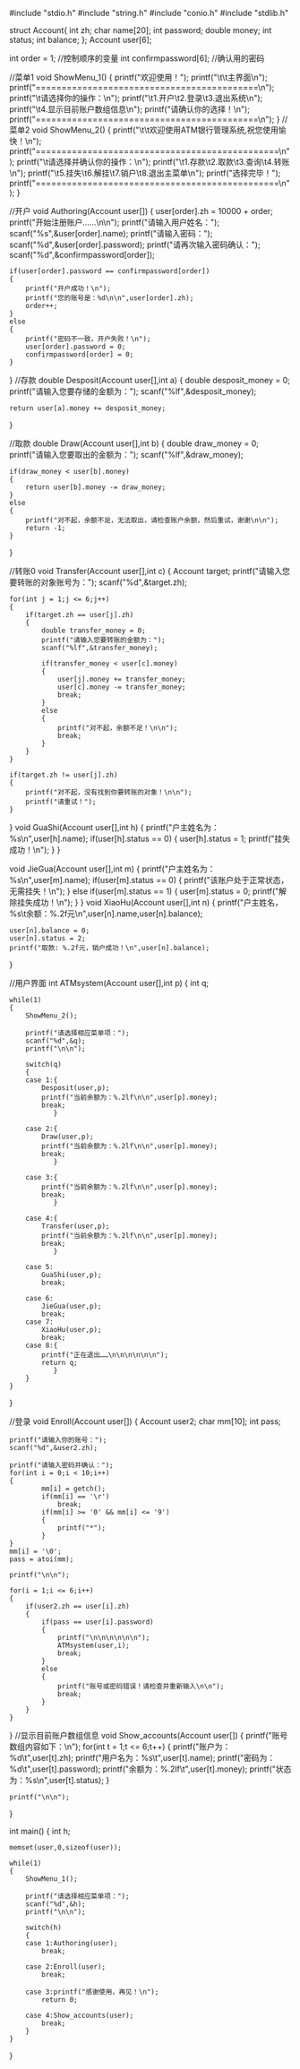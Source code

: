 #include "stdio.h"
#include "string.h"
#include "conio.h"
#include "stdlib.h"

struct Account{
	int zh;
	char name[20];
	int password;
	double money;
	int status;
	int balance;
};
Account user[6];

int order = 1;           //控制顺序的变量
int confirmpassword[6];  //确认用的密码

//菜单1
void ShowMenu_1()
{
	printf("欢迎使用！");
	printf("\t\t主界面\n");
	printf("===========================================\n");
	printf("\t请选择你的操作：\n");
	printf("\t1.开户\t2.登录\t3.退出系统\n");
	printf("\t4.显示目前账户数组信息\n");
	printf("请确认你的选择！\n");
	printf("===========================================\n");
}
//菜单2
void ShowMenu_2()
{
	printf("\t\t欢迎使用ATM银行管理系统,祝您使用愉快！\n");
	printf("===============================================\n");
	printf("\t请选择并确认你的操作：\n");
	printf("\t1.存款\t2.取款\t3.查询\t4.转账\n");
	printf("\t5.挂失\t6.解挂\t7.销户\t8.退出主菜单\n");
	printf("选择完毕！");
	printf("===============================================\n");
}

//开户
void Authoring(Account user[])
{
	user[order].zh = 10000 + order;
	printf("开始注册账户……\n\n");
	printf("请输入用户姓名：");
	scanf("%s",&user[order].name);
	printf("请输入密码：");
	scanf("%d",&user[order].password);
	printf("请再次输入密码确认：");
	scanf("%d",&confirmpassword[order]);

	if(user[order].password == confirmpassword[order])
	{
		printf("开户成功！\n");
		printf("您的账号是：%d\n\n",user[order].zh);
		order++;
	}
	else
	{
		printf("密码不一致，开户失败！\n");
		user[order].password = 0;
		confirmpassword[order] = 0;
	}
}
//存款
double Desposit(Account user[],int a)
{
	double desposit_money = 0;
	printf("请输入您要存储的金额为：");
	scanf("%lf",&desposit_money);

	return user[a].money += desposit_money;
}

//取款
double Draw(Account user[],int b)
{
	double draw_money = 0;
	printf("请输入您要取出的金额为：");
	scanf("%lf",&draw_money);

	if(draw_money < user[b].money)
	{
		return user[b].money -= draw_money;
	}
	else
	{
		printf("对不起，余额不足，无法取出，请检查账户余额，然后重试，谢谢\n\n");
		return -1;
	}
}

//转账0
void Transfer(Account user[],int c)
{
	Account target;
	printf("请输入您要转账的对象账号为：");
	scanf("%d",&target.zh);

	for(int j = 1;j <= 6;j++)
	{
		if(target.zh == user[j].zh)
		{
			double transfer_money = 0;
			printf("请输入您要转账的金额为：");
			scanf("%lf",&transfer_money);

			if(transfer_money < user[c].money)
			{
				user[j].money += transfer_money;
				user[c].money -= transfer_money;
				break;
			}
			else
			{
				printf("对不起，余额不足！\n\n");
				break;
			}
		}
	}

	if(target.zh != user[j].zh)
	{
		printf("对不起，没有找到你要转账的对象！\n\n");
		printf("请重试！");
	}
}
void GuaShi(Account user[],int h)
{
	printf("户主姓名为：%s\n",user[h].name);
    if(user[h].status == 0)
	{
	   user[h].status = 1;
	   printf("挂失成功！\n");
	}
}


void JieGua(Account user[],int m)
{
    printf("户主姓名为：%s\n",user[m].name);
	if(user[m].status == 0)
	{
		printf("该账户处于正常状态，无需挂失！\n");
	}
	else if(user[m].status == 1)
	{
		user[m].status = 0;
		printf("解除挂失成功！\n");
	}
}
void XiaoHu(Account user[],int n)
{
	printf("户主姓名，%s\t余额：%.2f元\n",user[n].name,user[n].balance);

	user[n].balance = 0;
	user[n].status = 2;
    printf("取款: %.2f元，销户成功！\n",user[n].balance);

}




//用户界面
int ATMsystem(Account user[],int p)
{
	int q;

	while(1)
	{
		ShowMenu_2();

		printf("请选择相应菜单项：");
		scanf("%d",&q);
		printf("\n\n");

		switch(q)
		{
		case 1:{
			Desposit(user,p);
			printf("当前余额为：%.2lf\n\n",user[p].money);
			break;
			   }

		case 2:{
			Draw(user,p);
			printf("当前余额为：%.2lf\n\n",user[p].money);
			break;
			   }

		case 3:{
			printf("当前余额为：%.2lf\n\n",user[p].money);
			break;
			   }

		case 4:{
			Transfer(user,p);
			printf("当前余额为：%.2lf\n\n",user[p].money);
			break;
			   }

		case 5:
			GuaShi(user,p);
			break;
             
		case 6:
			JieGua(user,p);
			break;
		case 7:
			XiaoHu(user,p);
			break;
		case 8:{
			printf("正在退出……\n\n\n\n\n\n");
			return q;
			   }
		}
	}
}

//登录
void Enroll(Account user[])
{
	Account user2;
	char mm[10];
	int pass;

	printf("请输入你的账号：");
	scanf("%d",&user2.zh);

	printf("请输入密码并确认：");
	for(int i = 0;i < 10;i++)
	{
			mm[i] = getch();
			if(mm[i] == '\r')
				break;
			if(mm[i] >= '0' && mm[i] <= '9')
			{
				printf("*");
			}
	}
	mm[i] = '\0';
	pass = atoi(mm);

	printf("\n\n");

	for(i = 1;i <= 6;i++)
	{
		if(user2.zh == user[i].zh)
		{
			if(pass == user[i].password)
			{
				printf("\n\n\n\n\n\n");
				ATMsystem(user,i);
				break;
			}
			else
			{
				printf("账号或密码错误！请检查并重新输入\n\n");
				break;
			}
		}
	}
	
}
//显示目前账户数组信息
void Show_accounts(Account user[])
{
	printf("账号数组内容如下：\n");
	for(int t = 1;t <= 6;t++)
	{
		printf("账户为：%d\t",user[t].zh);
		printf("用户名为：%s\t",user[t].name);
		printf("密码为：%d\t",user[t].password);
		printf("余额为：%.2lf\t",user[t].money);
		printf("状态为：%s\n",user[t].status);
	}

	printf("\n\n");
}

int main()
{
	int h;

	memset(user,0,sizeof(user));

	while(1)
	{
		ShowMenu_1();

		printf("请选择相应菜单项：");
		scanf("%d",&h);
		printf("\n\n");

		switch(h)
		{
		case 1:Authoring(user);
			break;

		case 2:Enroll(user);
			break;

		case 3:printf("感谢使用，再见！\n");
			return 0;

		case 4:Show_accounts(user);
			break;
		}
	}
}
